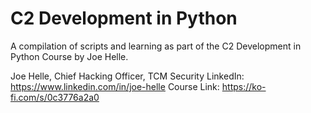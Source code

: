 # C2 Development in Python

A compilation of scripts and learning as part of the C2 Development in Python Course by Joe Helle.

Joe Helle, Chief Hacking Officer, TCM Security
LinkedIn: https://www.linkedin.com/in/joe-helle
Course Link: https://ko-fi.com/s/0c3776a2a0
